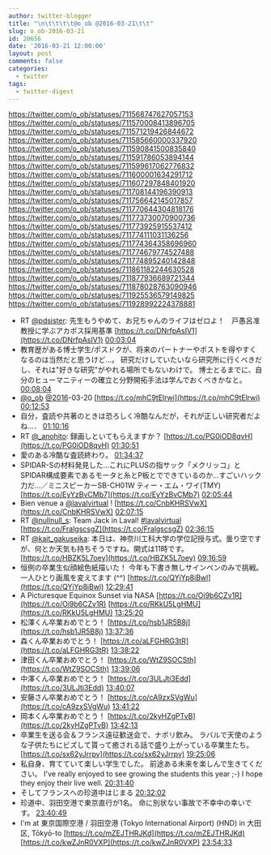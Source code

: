 ```yaml
---
author: twitter-blogger
title: "\n\t\t\t\t@o_ob @2016-03-21\t\t"
slug: o_ob-2016-03-21
id: 20656
date: '2016-03-21 12:00:00'
layout: post
comments: false
categories:
  - twitter
tags:
  - twitter-digest
---
```


https://twitter.com/o_ob/statuses/711568747627057153 https://twitter.com/o_ob/statuses/711570008413896705 https://twitter.com/o_ob/statuses/711571219426844672 https://twitter.com/o_ob/statuses/711585660000337920 https://twitter.com/o_ob/statuses/711590841500835840 https://twitter.com/o_ob/statuses/711591786053894144 https://twitter.com/o_ob/statuses/711599617062776832 https://twitter.com/o_ob/statuses/711600001634291712 https://twitter.com/o_ob/statuses/711607297848401920 https://twitter.com/o_ob/statuses/711708144196390913 https://twitter.com/o_ob/statuses/711756642145017857 https://twitter.com/o_ob/statuses/711770644304818176 https://twitter.com/o_ob/statuses/711773730070900736 https://twitter.com/o_ob/statuses/711773925915537412 https://twitter.com/o_ob/statuses/711774111031136256 https://twitter.com/o_ob/statuses/711774364358696960 https://twitter.com/o_ob/statuses/711774679774527488 https://twitter.com/o_ob/statuses/711774895240142848 https://twitter.com/o_ob/statuses/711861182244630528 https://twitter.com/o_ob/statuses/711877936689721344 https://twitter.com/o_ob/statuses/711878028763090946 https://twitter.com/o_ob/statuses/711925536579149825 https://twitter.com/o_ob/statuses/711928992224378881  

*   RT [@pdsister](https://twitter.com/pdsister): 先生もうやめて、お兄ちゃんのライフはゼロよ！　戸愚呂准教授に学ぶアカポス採用基準 [https://t.co/DNrfpAsIV1](https://t.co/DNrfpAsIV1) [00:03:04](https://twitter.com/o_ob/statuses/711568747627057153)
*   教育歴がある博士学生/ポスドクが、将来のパートナーやポストを得やすくなるのは当然だと思うけど...。 研究だけしていたいなら研究所に行くべきだし、それは"好きな研究"がやれる場所でもないわけで。 博士とるまでに、自分のヒューマニティーの確立と分野開拓手法は学んでおくべきかなと。 [00:08:04](https://twitter.com/o_ob/statuses/711570008413896705)
*   [@o_ob](https://twitter.com/o_ob) [@2016](https://twitter.com/2016)-03-20 [https://t.co/mhC9tElrwi](https://t.co/mhC9tElrwi) [00:12:53](https://twitter.com/o_ob/statuses/711571219426844672)
*   自分，査読や共著のときは恐ろしく冷酷なんだが，それが正しい研究者だよね…． [01:10:16](https://twitter.com/o_ob/statuses/711585660000337920)
*   RT [@_anohito](https://twitter.com/_anohito): 録画しといてもらえますか？ [https://t.co/PG0iOD8qvH](https://t.co/PG0iOD8qvH) [01:30:51](https://twitter.com/o_ob/statuses/711590841500835840)
*   愛のある冷酷な査読終わり。 [01:34:37](https://twitter.com/o_ob/statuses/711591786053894144)
*   SPIDAR-Sの材料発見した…これにPLUSの指サック「メクリッコ」とSPIDAR構成要素であるモータと糸とP板とでできているのか…すごいハック力だ…／ミニスピーカーSB-CH01W ティー・エム・ワイ(TMY) [https://t.co/EyYzBvCMb7](https://t.co/EyYzBvCMb7) [02:05:44](https://twitter.com/o_ob/statuses/711599617062776832)
*   Bien venue a [@lavalvirtual](https://twitter.com/lavalvirtual) ! [https://t.co/CnbKHRSVwX](https://t.co/CnbKHRSVwX) [02:07:15](https://twitter.com/o_ob/statuses/711600001634291712)
*   RT [@nullnull_s](https://twitter.com/nullnull_s): Team Jack in Laval! [#lavalvirtual](https://twitter.com/search?q=%23lavalvirtual&src=hash) [https://t.co/FralgscsgZ](https://t.co/FralgscsgZ) [02:36:15](https://twitter.com/o_ob/statuses/711607297848401920)
*   RT [@kait_gakuseika](https://twitter.com/kait_gakuseika): 本日は、神奈川工科大学の学位記授与式。曇り空ですが、何とか天気も持ちそうですね。開式は11時です。 [https://t.co/HBZK5L7oey](https://t.co/HBZK5L7oey) [09:16:59](https://twitter.com/o_ob/statuses/711708144196390913)
*   恒例の卒業生似顔絵色紙描いた！ 今年も下書き無しサインペンのみで挑戦。 一人ひとり画風を変えてます (^^) [https://t.co/QYjYp8iBwl](https://t.co/QYjYp8iBwl) [12:29:41](https://twitter.com/o_ob/statuses/711756642145017857)
*   A Picturesque Equinox Sunset via NASA [https://t.co/Oi9b6CZv1R](https://t.co/Oi9b6CZv1R) [https://t.co/RKkU5LgHMU](https://t.co/RKkU5LgHMU) [13:25:20](https://twitter.com/o_ob/statuses/711770644304818176)
*   松澤くん卒業おめでとう！ [https://t.co/hsb1JR5B8j](https://t.co/hsb1JR5B8j) [13:37:36](https://twitter.com/o_ob/statuses/711773730070900736)
*   森くん卒業おめでとう！ [https://t.co/aLFGHRG3tR](https://t.co/aLFGHRG3tR) [13:38:22](https://twitter.com/o_ob/statuses/711773925915537412)
*   津田くん卒業おめでとう！ [https://t.co/WtZ9SOCSth](https://t.co/WtZ9SOCSth) [13:39:06](https://twitter.com/o_ob/statuses/711774111031136256)
*   中澤くん卒業おめでとう！ [https://t.co/3ULJti3Edd](https://t.co/3ULJti3Edd) [13:40:07](https://twitter.com/o_ob/statuses/711774364358696960)
*   安藤さん卒業おめでとう！ [https://t.co/cA9zxSVgWu](https://t.co/cA9zxSVgWu) [13:41:22](https://twitter.com/o_ob/statuses/711774679774527488)
*   岡本くん卒業おめでとう！ [https://t.co/2kyHZgPTvB](https://t.co/2kyHZgPTvB) [13:42:13](https://twitter.com/o_ob/statuses/711774895240142848)
*   卒業生を送る会＆フランス遠征歓送会で、ナポリ飲み。 ラバルで天使のような子供たちにビズして貰って癒される話で盛り上がっている卒業生たち。 [https://t.co/sx62yJrrpv](https://t.co/sx62yJrrpv) [19:25:06](https://twitter.com/o_ob/statuses/711861182244630528)
*   私自身、育てていて楽しい学生でした。 前途ある未来を楽しんで生きてください。 I've really enjoyed to see growing the students this year ;-) I hope they enjoy their live well. [20:31:40](https://twitter.com/o_ob/statuses/711877936689721344)
*   そしてフランスへの珍道中はじまる [20:32:02](https://twitter.com/o_ob/statuses/711878028763090946)
*   珍道中、羽田空港で東京直行が1名。 命に別状ない事故で不幸中の幸いです。 [23:40:49](https://twitter.com/o_ob/statuses/711925536579149825)
*   I'm at 東京国際空港 / 羽田空港 (Tokyo International Airport) (HND) in 大田区, Tōkyō-to [https://t.co/mZEJTHRJKd](https://t.co/mZEJTHRJKd) [https://t.co/kwZJnR0VXP](https://t.co/kwZJnR0VXP) [23:54:33](https://twitter.com/o_ob/statuses/711928992224378881)